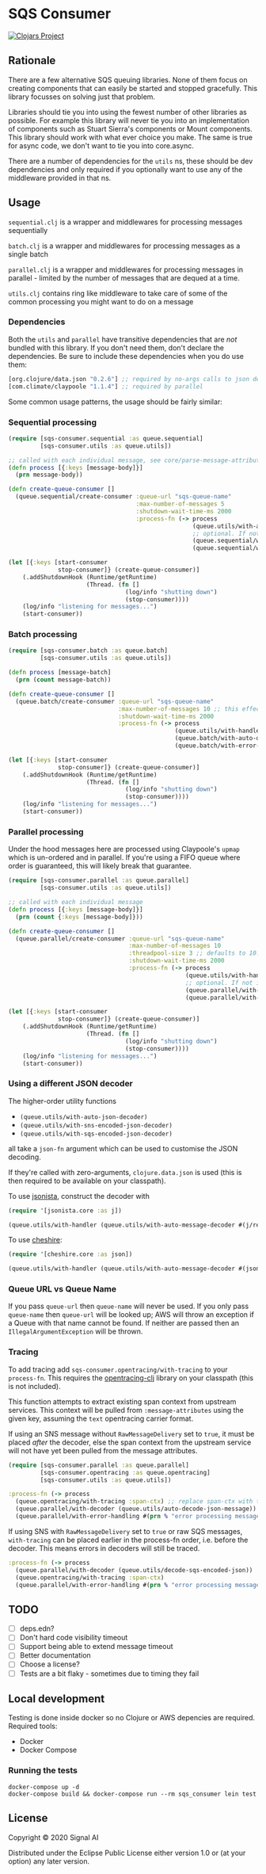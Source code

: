 # SQS Consumer

[![Clojars Project](https://img.shields.io/clojars/v/com.signal-ai/sqs-consumer.svg)](https://clojars.org/com.signal-ai/sqs-consumer)

## Rationale

There are a few alternative SQS queuing libraries. None of them focus on creating components that can easily be started and stopped gracefully. This library focusses on solving just that problem.

Libraries should tie you into using the fewest number of other libraries as possible. For example this library will never tie you into an implementation of components such as Stuart Sierra's components or Mount components. This library should work with what ever choice you make. The same is true for async code, we don't want to tie you into core.async.

There are a number of dependencies for the `utils` ns, these should be dev dependencies and only required if you optionally want to use any of the middleware provided in that ns.

## Usage

`sequential.clj` is a wrapper and middlewares for processing messages sequentially

`batch.clj` is a wrapper and middlewares for processing messages as a single batch

`parallel.clj` is a wrapper and middlewares for processing messages in parallel - limited by the number of messages that are dequed at a time.

`utils.clj` contains ring like middleware to take care of some of the common processing you might want to do on a message

### Dependencies

Both the `utils` and `parallel` have transitive dependencies that are _not_ bundled with this library. If you don't need them, don't declare the dependencies. Be sure to include these dependencies when you do use them:

```clj
[org.clojure/data.json "0.2.6"] ;; required by no-args calls to json decoders in utils
[com.climate/claypoole "1.1.4"] ;; required by parallel
```

Some common usage patterns, the usage should be fairly similar:

### Sequential processing

```clj
(require [sqs-consumer.sequential :as queue.sequential]
         [sqs-consumer.utils :as queue.utils])

;; called with each individual message, see core/parse-message-attributes for the provided arguments
(defn process [{:keys [message-body]}]
  (prn message-body))

(defn create-queue-consumer []
  (queue.sequential/create-consumer :queue-url "sqs-queue-name"
                                    :max-number-of-messages 5
                                    :shutdown-wait-time-ms 2000
                                    :process-fn (-> process
                                                    (queue.utils/with-auto-message-decoder (queue.utils/with-auto-message-decoder))
                                                    ;; optional. If not included, a zero-arg function delete-message is provided to process-fn
                                                    (queue.sequential/with-auto-delete)
                                                    (queue.sequential/with-error-handling #(prn % "error processing message")))))

(let [{:keys [start-consumer
              stop-consumer]} (create-queue-consumer)]
    (.addShutdownHook (Runtime/getRuntime)
                      (Thread. (fn []
                                 (log/info "shutting down")
                                 (stop-consumer))))
    (log/info "listening for messages...")
    (start-consumer))
```

### Batch processing

```clj
(require [sqs-consumer.batch :as queue.batch]
         [sqs-consumer.utils :as queue.utils])

(defn process [message-batch]
  (prn (count message-batch))

(defn create-queue-consumer []
  (queue.batch/create-consumer :queue-url "sqs-queue-name"
                               :max-number-of-messages 10 ;; this effectively becomes the maximum batch size
                               :shutdown-wait-time-ms 2000
                               :process-fn (-> process
                                               (queue.utils/with-handler (queue.utils/with-auto-message-decoder))
                                               (queue.batch/with-auto-delete)
                                               (queue.batch/with-error-handling #(prn % "error processing messages")))))

(let [{:keys [start-consumer
              stop-consumer]} (create-queue-consumer)]
    (.addShutdownHook (Runtime/getRuntime)
                      (Thread. (fn []
                                 (log/info "shutting down")
                                 (stop-consumer))))
    (log/info "listening for messages...")
    (start-consumer))
```

### Parallel processing

Under the hood messages here are processed using Claypoole's `upmap` which is un-ordered and in parallel. If you're using a FIFO queue where order is guaranteed, this will likely break that guarantee.

```clj
(require [sqs-consumer.parallel :as queue.parallel]
         [sqs-consumer.utils :as queue.utils])

;; called with each individual message
(defn process [{:keys [message-body]}]
  (prn (count {:keys [message-body]}))

(defn create-queue-consumer []
  (queue.parallel/create-consumer :queue-url "sqs-queue-name"
                                  :max-number-of-messages 10
                                  :threadpool-size 3 ;; defaults to 10. Should be smaller than the number of messages that are dequeued from SQS. More will just mean un-used threads
                                  :shutdown-wait-time-ms 2000
                                  :process-fn (-> process
                                                  (queue.utils/with-handler (queue.utils/with-auto-message-decoder))
                                                  ;; optional. If not included, a zero-arg function delete-message is provided to process-fn
                                                  (queue.parallel/with-auto-delete)
                                                  (queue.parallel/with-error-handling #(prn % "error processing messages")))))

(let [{:keys [start-consumer
              stop-consumer]} (create-queue-consumer)]
    (.addShutdownHook (Runtime/getRuntime)
                      (Thread. (fn []
                                 (log/info "shutting down")
                                 (stop-consumer))))
    (log/info "listening for messages...")
    (start-consumer))
```

### Using a different JSON decoder

The higher-order utility functions

-   `(queue.utils/with-auto-json-decoder)`
-   `(queue.utils/with-sns-encoded-json-decoder)`
-   `(queue.utils/with-sqs-encoded-json-decoder)`

all take a `json-fn` argument which can be used to customise the JSON decoding.

If they're called with zero-arguments, `clojure.data.json` is used (this is then required to be available on your classpath).

To use [jsonista](https://github.com/metosin/jsonista), construct the decoder with

```clojure
(require '[jsonista.core :as j])

(queue.utils/with-handler (queue.utils/with-auto-message-decoder #(j/read-value % j/keyword-keys-object-mapper))))
```

To use [cheshire](https://github.com/dakrone/cheshire):

```clojure
(require '[cheshire.core :as json])

(queue.utils/with-handler (queue.utils/with-auto-message-decoder #(json/parse-string % true)))
```

### Queue URL vs Queue Name

If you pass `queue-url` then `queue-name` will never be used. If you only pass `queue-name` then `queue-url` will be looked up; AWS will throw an exception if a Queue with that name cannot be found. If neither are passed then an `IllegalArgumentException` will be thrown.

### Tracing

To add tracing add `sqs-consumer.opentracing/with-tracing` to your `process-fn`. This requires the [opentracing-clj](https://github.com/alvinfrancis/opentracing-clj) library on your classpath (this is not included).

This function attempts to extract existing span context from upstream services. This context will be pulled from `:message-attributes` using the given key, assuming the `text` opentracing carrier format.

If using an SNS message without `RawMessageDelivery` set to `true`, it must be placed _after_ the decoder, else the span context from the upstream service will not have yet been pulled from the message attributes.

```clojure
(require [sqs-consumer.parallel :as queue.parallel]
         [sqs-consumer.opentracing :as queue.opentracing]
         [sqs-consumer.utils :as queue.utils])

:process-fn (-> process
  (queue.opentracing/with-tracing :span-ctx) ;; replace span-ctx with the name of the attribute you propagate traces through on an SNS or SQS message attribute
  (queue.parallel/with-decoder (queue.utils/auto-decode-json-message))
  (queue.parallel/with-error-handling #(prn % "error processing messages")))
```

If using SNS with `RawMessageDelivery` set to `true` or raw SQS messages, `with-tracing` can be placed earlier in the process-fn order, i.e. before the decoder. This means errors in decoders will still be traced.

```clojure
:process-fn (-> process
  (queue.parallel/with-decoder (queue.utils/decode-sqs-encoded-json))
  (queue.opentracing/with-tracing :span-ctx)
  (queue.parallel/with-error-handling #(prn % "error processing messages")))
```

## TODO

-   [ ] deps.edn?
-   [ ] Don't hard code visibility timeout
-   [ ] Support being able to extend message timeout
-   [ ] Better documentation
-   [ ] Choose a license?
-   [ ] Tests are a bit flaky - sometimes due to timing they fail

## Local development

Testing is done inside docker so no Clojure or AWS depencies are required.
Required tools:

-   Docker
-   Docker Compose

### Running the tests

```shell
docker-compose up -d
docker-compose build && docker-compose run --rm sqs_consumer lein test
```

## License

Copyright © 2020 Signal AI

Distributed under the Eclipse Public License either version 1.0 or (at
your option) any later version.

